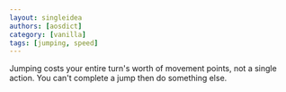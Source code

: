 ```yaml
---
layout: singleidea
authors: [aosdict]
category: [vanilla]
tags: [jumping, speed]
---
```

Jumping costs your entire turn's worth of movement points, not a single action. You can't complete a jump then do something else.
